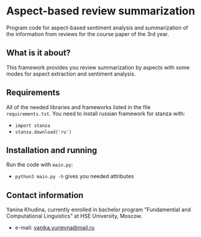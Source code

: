 # Aspect-based review summarization
Program code for aspect-based sentiment analysis and summarization of the information from reviews for the course paper of the 3rd year.

## What is it about?
This framework provides you review summarization by aspects with some modes for aspect extraction and sentiment analysis.

## Requirements
All of the needed libraries and frameworks listed in the file `requirements.txt`. You need to install russian framework for stanza with:
* `import stanza`
* `stanza.download('ru')`

## Installation and running
Run the code with `main.py`:
* `python3 main.py -h` gives you needed attributes

## Contact information
Yanina Khudina, currently enrolled in bachelor program "Fundamential and Computational Linguistics" at HSE University, Moscow.
* e-mail: yanika.yurievna@mail.ru